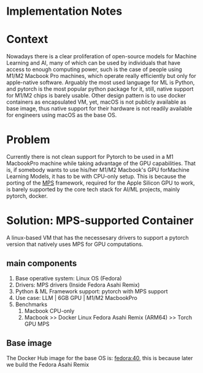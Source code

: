 # Implementation Notes

# Context

Nowadays there is a clear proliferation of open-source models for Machine Learning and AI, many of which can be used by individuals that have access to enough computing power, such is the case of people using M1/M2 Macbook Pro machines, which operate really efficiently but only for apple-native software. Arguably the most used language for ML is Python, and pytorch is the most popular python package for it, still, native support for M1/M2 chips is barely usable. Other design pattern is to use docker containers as encapsulated VM, yet, macOS is not publicly available as base image, thus native support for their hardware is not readily available for engineers using macOS as the base OS. 

# Problem

Currently there is not clean support for Pytorch to be used in a M1 MacbookPro machine while taking advantage of the GPU capabilities. That is, if somebody wants to use his/her M1/M2 Macbook's GPU forMachine Learning Models, it has to be with CPU-only setup. This is because the porting of the [MPS](https://developer.apple.com/documentation/metalperformanceshaders) framework, required for the Apple Silicon GPU to work, is barely supported by the core tech stack for AI/ML projects, mainly pytorch, docker.

# Solution: MPS-supported Container

A linux-based VM that has the necessesary drivers to support a pytorch version that natively uses MPS for GPU computations.

## main components

1. Base operative system: Linux OS (Fedora)
2. Drivers: MPS drivers (Inside Fedora Asahi Remix)
3. Python & ML Framework support: pytorch with MPS support
4. Use case: LLM | 6GB GPU | M1/M2 MacbookPro 
5. Benchmarks
    1. Macbook CPU-only
    3. Macbook >> Docker Linux Fedora Asahi Remix (ARM64) >> Torch GPU MPS 

## Base image

The Docker Hub image for the base OS is: [fedora:40](https://hub.docker.com/layers/library/fedora/40/images/sha256-79c6d37cfa65044246e2b7a42e6ac47a71b498c6aaf79ef18ce27b8f1912b1c3?context=explore), this is because later we build the Fedora Asahi Remix 
